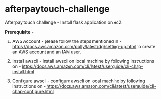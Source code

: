 # afterpaytouch-challenge
Afterpay touch challenge - Install flask application on ec2.

<b>Prerequisite</b> -

1. AWS Account - please follow the steps mentioned in - https://docs.aws.amazon.com/polly/latest/dg/setting-up.html to create an AWS account and an IAM user.

2. Install awscli - install awscli on local machine by following instructions on - https://docs.aws.amazon.com/cli/latest/userguide/cli-chap-install.html

3. Configure awscli - configure awscli on local machine by following instructions on - https://docs.aws.amazon.com/cli/latest/userguide/cli-chap-configure.html
